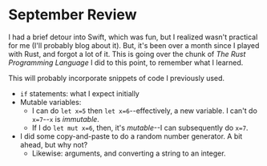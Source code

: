 # September Review

I had a brief detour into Swift, which was fun, but I realized wasn't practical for me (I'll probably blog about it). But, it's been over a month since I played with Rust, and forgot a lot of it. This is going over the chunk of *The Rust Programming Language* I did to this point, to remember what I learned. 

This will probably incorporate snippets of code I previously used.

* `if` statements: what I expect initially
* Mutable variables:
    * I can do `let x=5` then `let x=6`--effectively, a new variable. I can't do `x=7`--`x` is *immutable*.
    * If I do `let mut x=6`, then, it's *mutable*--I can subsequently do `x=7`.
* I did some copy-and-paste to do a random number generator. A bit ahead, but why not?
    * Likewise: arguments, and converting a string to an integer. 